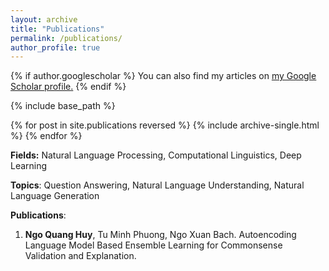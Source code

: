 ```yaml
---
layout: archive
title: "Publications"
permalink: /publications/
author_profile: true
---
```


{% if author.googlescholar %}
  You can also find my articles on <u><a href="{{author.googlescholar}}">my Google Scholar profile</a>.</u>
{% endif %}

{% include base_path %}

{% for post in site.publications reversed %}
  {% include archive-single.html %}
{% endfor %}

**Fields:** Natural Language Processing, Computational Linguistics, Deep Learning

**Topics**: Question Answering, Natural Language Understanding, Natural Language Generation

**Publications**:

1. **Ngo Quang Huy**, Tu Minh Phuong, Ngo Xuan Bach. Autoencoding Language Model Based Ensemble Learning for Commonsense Validation and Explanation.  